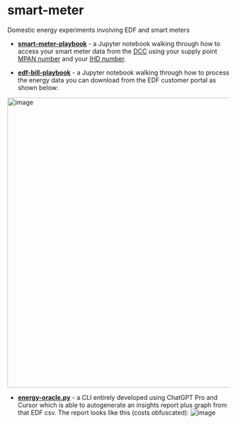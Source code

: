 # smart-meter
Domestic energy experiments involving EDF and smart meters

* **[smart-meter-playbook](smart-meter-playbook.ipynb)** - a Jupyter notebook walking through how to access your smart meter data from the [DCC](https://www.smartdcc.co.uk/about-dcc/) using your supply point [MPAN number](https://en.wikipedia.org/wiki/Meter_Point_Administration_Number) and your [IHD number](https://www.equiwatt.com/help/where-do-i-find-the-mac/guid/eui-number-on-my-in-home-display-ihd).
 
* **[edf-bill-playbook](edf-bill-playbook.ipynb)** - a Jupyter notebook walking through how to process the energy data you can download from the EDF customer portal as shown below:
<img width="653" alt="image" src="https://github.com/user-attachments/assets/5556df8f-387f-4b03-8007-ebbf8429c212">

* **[energy-oracle.py](energy-oracle.py)** - a CLI entirely developed using ChatGPT Pro and Cursor which is able to autogenerate an insights report plus graph from that EDF csv. The report looks like this (costs obfuscated): ![image](https://github.com/user-attachments/assets/78f31ff3-397f-4089-b9ff-829e2ac28a64)
